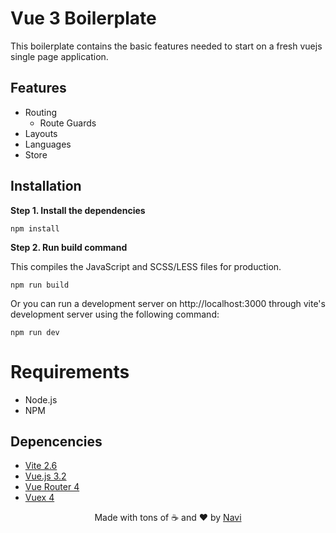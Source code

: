 # Vue 3  Boilerplate

This boilerplate contains the basic features needed to start on a fresh vuejs single page application.

## Features

- Routing
	- Route Guards
- Layouts
- Languages
- Store

## Installation

**Step 1. Install the dependencies**

```
npm install
```

**Step 2. Run build command**

This compiles the JavaScript and SCSS/LESS files for production.

```
npm run build
```

Or you can run a development server on http://localhost:3000 through vite's development server using the following command:
```
npm run dev
```

# Requirements

- Node.js
- NPM

## Depencencies

- [Vite 2.6](https://github.com/vitejs/vite)
- [Vue.js 3.2](https://vuejs.org)
- [Vue Router 4](https://router.vuejs.org)
- [Vuex 4](https://vuex.vuejs.org)

<div align=center>Made with tons of ☕ and ❤️ by <a href="https://github.com/naviisml">Navi</a></div>
